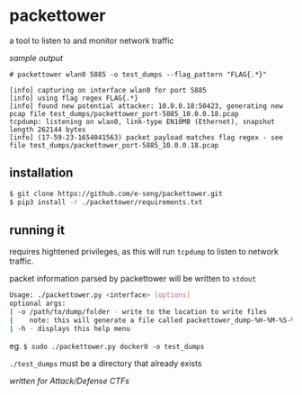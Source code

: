 # packettower
a tool to listen to and monitor network traffic

_sample output_
```
# packettower wlan0 5885 -o test_dumps --flag_pattern "FLAG{.*}"

[info] capturing on interface wlan0 for port 5885
[info] using flag regex FLAG{.*}
[info] found new potential attacker: 10.0.0.18:50423, generating new pcap file test_dumps/packettower_port-5885_10.0.0.18.pcap
tcpdump: listening on wlan0, link-type EN10MB (Ethernet), snapshot length 262144 bytes
[info] (17-59-23-1654041563) packet payload matches flag regex - see file test_dumps/packettower_port-5885_10.0.0.18.pcap
```

## installation

```bash
$ git clone https://github.com/e-seng/packettower.git
$ pip3 install -r ./packettower/requirements.txt
```

## running it

requires hightened privileges, as this will run `tcpdump` to listen to network
traffic.

packet information parsed by packettower will be written to `stdout`

```bash
Usage: ./packettower.py <interface> [options]
optional args:
| -o /path/to/dump/folder - write to the location to write files
|    note: this will generate a file called packettower_dump-%H-%M-%S-%s.pcap if not specified, no pcap file will be generated.
| -h - displays this help menu
```

eg. `$ sudo ./packettower.py docker0 -o test_dumps`

`./test_dumps` must be a directory that already exists

*written for Attack/Defense CTFs*
